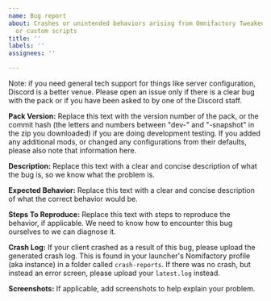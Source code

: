 ```yaml
---
name: Bug report
about: Crashes or unintended behaviors arising from Omnifactory Tweaked's mods, configurations,
  or custom scripts
title: ''
labels: ''
assignees: ''

---
```


Note: if you need general tech support for things like server configuration, Discord is a better venue. Please open an issue only if there is a clear bug with the pack or if you have been asked to by one of the Discord staff.

**Pack Version:**
Replace this text with the version number of the pack, or the commit hash (the letters and numbers between "dev-" and "-snapshot" in the zip you downloaded) if you are doing development testing. If you added any additional mods, or changed any configurations from their defaults, please also note that information here.

**Description:**
Replace this text with a clear and concise description of what the bug is, so we know what the problem is.

**Expected Behavior:**
Replace this text with a clear and concise description of what the correct behavior would be.

**Steps To Reproduce:**
Replace this text with steps to reproduce the behavior, if applicable. We need to know how to encounter this bug ourselves to we can diagnose it.

**Crash Log:**
If your client crashed as a result of this bug, please upload the generated crash log. This is found in your launcher's Nomifactory profile (aka instance) in a folder called `crash-reports`. If there was no crash, but instead an error screen, please upload your `latest.log` instead.

**Screenshots:**
If applicable, add screenshots to help explain your problem.
